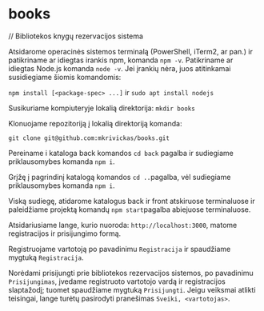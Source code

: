 # books

// Bibliotekos knygų rezervacijos sistema

Atsidarome operacinės sistemos terminalą (PowerShell, iTerm2, ar pan.) ir patikriname ar
idiegtas irankis npm, komanda `npm -v`. Patikriname ar idiegtas Node.js komanda `node -v`. Jei įrankių nėra, juos atitinkamai susidiegiame šiomis komandomis:

`npm install [<package-spec> ...]` ir
`sudo apt install nodejs`

Susikuriame kompiuteryje lokalią direktorija:
`mkdir books`

Klonuojame repozitoriją į lokalią direktoriją komanda:

`git clone git@github.com:mkrivickas/books.git`

Pereiname i kataloga back komandos `cd back` pagalba ir sudiegiame priklausomybes komanda `npm i`.

Grįžę į pagrindinį katalogą komandos `cd ..`pagalba, vėl sudiegiame priklausomybes komanda `npm i`.

Viską sudiegę, atidarome katalogus back ir front atskiruose terminaluose ir paleidžiame projektą komandų `npm start`pagalba abiejuose terminaluose.

Atsidariusiame lange, kurio nuoroda: `http://localhost:3000`, matome registracijos ir prisijungimo formą.

Registruojame vartotoją po pavadinimu `Registracija` ir spaudžiame mygtuką `Registracija`.

Norėdami prisijungti prie bibliotekos rezervacijos sistemos, po pavadinimu `Prisijungimas`, įvedame registruoto vartotojo vardą ir registracijos slaptažodį; tuomet spaudžiame mygtuką `Prisijungti`. Jeigu veiksmai atlikti teisingai, lange turėtų pasirodyti pranešimas `Sveiki, <vartotojas>`.
